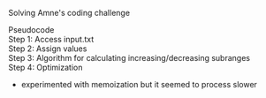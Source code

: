 Solving Amne's coding challenge

Pseudocode  
Step 1: Access input.txt  
Step 2: Assign values  
Step 3: Algorithm for calculating increasing/decreasing subranges  
Step 4: Optimization  
  - experimented with memoization but it seemed to process slower  